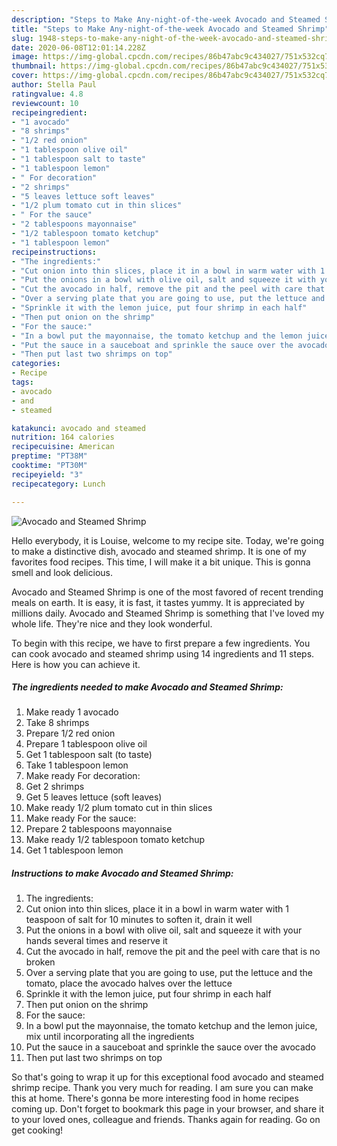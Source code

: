 ```yaml
---
description: "Steps to Make Any-night-of-the-week Avocado and Steamed Shrimp"
title: "Steps to Make Any-night-of-the-week Avocado and Steamed Shrimp"
slug: 1948-steps-to-make-any-night-of-the-week-avocado-and-steamed-shrimp
date: 2020-06-08T12:01:14.228Z
image: https://img-global.cpcdn.com/recipes/86b47abc9c434027/751x532cq70/avocado-and-steamed-shrimp-recipe-main-photo.jpg
thumbnail: https://img-global.cpcdn.com/recipes/86b47abc9c434027/751x532cq70/avocado-and-steamed-shrimp-recipe-main-photo.jpg
cover: https://img-global.cpcdn.com/recipes/86b47abc9c434027/751x532cq70/avocado-and-steamed-shrimp-recipe-main-photo.jpg
author: Stella Paul
ratingvalue: 4.8
reviewcount: 10
recipeingredient:
- "1 avocado"
- "8 shrimps"
- "1/2 red onion"
- "1 tablespoon olive oil"
- "1 tablespoon salt to taste"
- "1 tablespoon lemon"
- " For decoration"
- "2 shrimps"
- "5 leaves lettuce soft leaves"
- "1/2 plum tomato cut in thin slices"
- " For the sauce"
- "2 tablespoons mayonnaise"
- "1/2 tablespoon tomato ketchup"
- "1 tablespoon lemon"
recipeinstructions:
- "The ingredients:"
- "Cut onion into thin slices, place it in a bowl in warm water with 1 teaspoon of salt for 10 minutes to soften it, drain it well"
- "Put the onions in a bowl with olive oil, salt and squeeze it with your hands several times and reserve it"
- "Cut the avocado in half, remove the pit and the peel with care that is no broken"
- "Over a serving plate that you are going to use, put the lettuce and the tomato, place the avocado halves over the lettuce"
- "Sprinkle it with the lemon juice, put four shrimp in each half"
- "Then put onion on the shrimp"
- "For the sauce:"
- "In a bowl put the mayonnaise, the tomato ketchup and the lemon juice, mix until incorporating all the ingredients"
- "Put the sauce in a sauceboat and sprinkle the sauce over the avocado"
- "Then put last two shrimps on top"
categories:
- Recipe
tags:
- avocado
- and
- steamed

katakunci: avocado and steamed 
nutrition: 164 calories
recipecuisine: American
preptime: "PT38M"
cooktime: "PT30M"
recipeyield: "3"
recipecategory: Lunch

---
```



![Avocado and Steamed Shrimp](https://img-global.cpcdn.com/recipes/86b47abc9c434027/751x532cq70/avocado-and-steamed-shrimp-recipe-main-photo.jpg)

Hello everybody, it is Louise, welcome to my recipe site. Today, we're going to make a distinctive dish, avocado and steamed shrimp. It is one of my favorites food recipes. This time, I will make it a bit unique. This is gonna smell and look delicious.



Avocado and Steamed Shrimp is one of the most favored of recent trending meals on earth. It is easy, it is fast, it tastes yummy. It is appreciated by millions daily. Avocado and Steamed Shrimp is something that I've loved my whole life. They're nice and they look wonderful.


To begin with this recipe, we have to first prepare a few ingredients. You can cook avocado and steamed shrimp using 14 ingredients and 11 steps. Here is how you can achieve it.

<!--inarticleads1-->

##### The ingredients needed to make Avocado and Steamed Shrimp:

1. Make ready 1 avocado
1. Take 8 shrimps
1. Prepare 1/2 red onion
1. Prepare 1 tablespoon olive oil
1. Get 1 tablespoon salt (to taste)
1. Take 1 tablespoon lemon
1. Make ready  For decoration:
1. Get 2 shrimps
1. Get 5 leaves lettuce (soft leaves)
1. Make ready 1/2 plum tomato cut in thin slices
1. Make ready  For the sauce:
1. Prepare 2 tablespoons mayonnaise
1. Make ready 1/2 tablespoon tomato ketchup
1. Get 1 tablespoon lemon




<!--inarticleads2-->

##### Instructions to make Avocado and Steamed Shrimp:

1. The ingredients:
1. Cut onion into thin slices, place it in a bowl in warm water with 1 teaspoon of salt for 10 minutes to soften it, drain it well
1. Put the onions in a bowl with olive oil, salt and squeeze it with your hands several times and reserve it
1. Cut the avocado in half, remove the pit and the peel with care that is no broken
1. Over a serving plate that you are going to use, put the lettuce and the tomato, place the avocado halves over the lettuce
1. Sprinkle it with the lemon juice, put four shrimp in each half
1. Then put onion on the shrimp
1. For the sauce:
1. In a bowl put the mayonnaise, the tomato ketchup and the lemon juice, mix until incorporating all the ingredients
1. Put the sauce in a sauceboat and sprinkle the sauce over the avocado
1. Then put last two shrimps on top




So that's going to wrap it up for this exceptional food avocado and steamed shrimp recipe. Thank you very much for reading. I am sure you can make this at home. There's gonna be more interesting food in home recipes coming up. Don't forget to bookmark this page in your browser, and share it to your loved ones, colleague and friends. Thanks again for reading. Go on get cooking!

